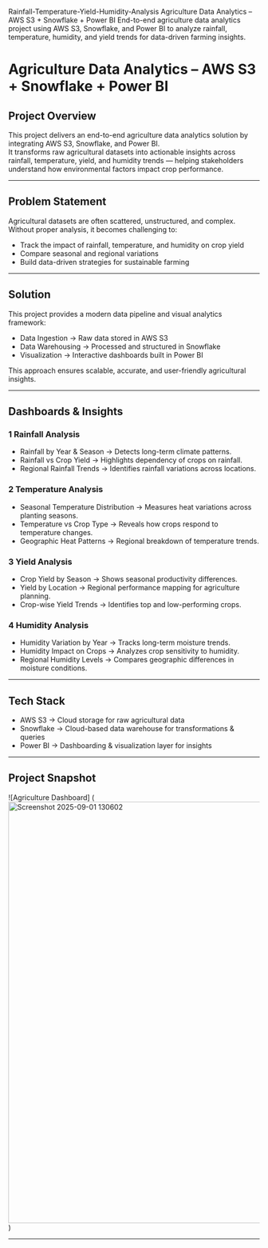  Rainfall-Temperature-Yield-Humidity-Analysis
 Agriculture Data Analytics – AWS S3 + Snowflake + Power BI    End-to-end agriculture data analytics project using AWS S3, Snowflake, and Power BI to analyze rainfall, temperature, humidity, and yield trends for data-driven farming insights.

#  Agriculture Data Analytics – AWS S3 + Snowflake + Power BI  

##  Project Overview  
This project delivers an end-to-end agriculture data analytics solution by integrating AWS S3, Snowflake, and Power BI.  
It transforms raw agricultural datasets into actionable insights across rainfall, temperature, yield, and humidity trends — helping stakeholders understand how environmental factors impact crop performance.  

---

##  Problem Statement  
Agricultural datasets are often scattered, unstructured, and complex.  
Without proper analysis, it becomes challenging to:  
- Track the impact of rainfall, temperature, and humidity on crop yield  
- Compare seasonal and regional variations  
- Build data-driven strategies for sustainable farming  

---

##  Solution  
This project provides a modern data pipeline and visual analytics framework:  
-  Data Ingestion → Raw data stored in AWS S3  
-  Data Warehousing → Processed and structured in Snowflake  
-  Visualization → Interactive dashboards built in Power BI  

This approach ensures scalable, accurate, and user-friendly agricultural insights.  

---

##  Dashboards & Insights  

### 1️ Rainfall Analysis  
- Rainfall by Year & Season → Detects long-term climate patterns.  
- Rainfall vs Crop Yield → Highlights dependency of crops on rainfall.  
- Regional Rainfall Trends → Identifies rainfall variations across locations.  

### 2️ Temperature Analysis  
- Seasonal Temperature Distribution → Measures heat variations across planting seasons.  
- Temperature vs Crop Type → Reveals how crops respond to temperature changes.  
- Geographic Heat Patterns → Regional breakdown of temperature trends.  

### 3️ Yield Analysis  
- Crop Yield by Season → Shows seasonal productivity differences.  
- Yield by Location → Regional performance mapping for agriculture planning.  
- Crop-wise Yield Trends → Identifies top and low-performing crops.  

### 4️ Humidity Analysis  
- Humidity Variation by Year → Tracks long-term moisture trends.  
- Humidity Impact on Crops → Analyzes crop sensitivity to humidity.  
- Regional Humidity Levels → Compares geographic differences in moisture conditions.  

---

##  Tech Stack  
-  AWS S3 → Cloud storage for raw agricultural data  
-  Snowflake → Cloud-based data warehouse for transformations & queries  
-  Power BI → Dashboarding & visualization layer for insights  

---

##  Project Snapshot  
![Agriculture Dashboard]
(<img width="1731" height="843" alt="Screenshot 2025-09-01 130602" src="https://github.com/user-attachments/assets/6fd1e771-1121-4adc-b8e2-42af94277353" />
)  

---
